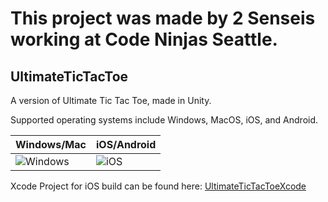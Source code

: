 # This project was made by 2 Senseis working at Code Ninjas Seattle.

## UltimateTicTacToe

A version of Ultimate Tic Tac Toe, made in Unity.

Supported operating systems include Windows, MacOS, iOS, and Android.

| Windows/Mac     | iOS/Android       |
| -------------- | -------------- |
| ![Windows](https://i.imgur.com/jWrY3s3.jpg)   | ![iOS](https://i.imgur.com/80Ue9Vz.png)    |

Xcode Project for iOS build can be found here: [UltimateTicTacToeXcode](https://github.com/Romano-Garmez/UltimateTicTacToeXcode)
